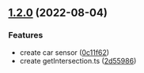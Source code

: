 ## [1.2.0](https://github.com/kito0/self-driving-car/compare/v1.1.0...v1.2.0) (2022-08-04)


### Features

* create car sensor ([0c11f62](https://github.com/kito0/self-driving-car/commit/0c11f626bdea9bbab2df23a9526693ae80f9c650))
* create getIntersection.ts ([2d55986](https://github.com/kito0/self-driving-car/commit/2d559867369beb71d5c12b84841efb3bdff08248))
